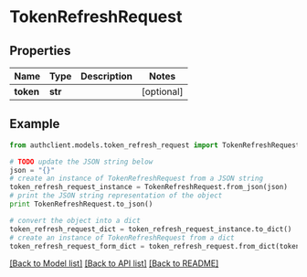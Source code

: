 # TokenRefreshRequest


## Properties
Name | Type | Description | Notes
------------ | ------------- | ------------- | -------------
**token** | **str** |  | [optional] 

## Example

```python
from authclient.models.token_refresh_request import TokenRefreshRequest

# TODO update the JSON string below
json = "{}"
# create an instance of TokenRefreshRequest from a JSON string
token_refresh_request_instance = TokenRefreshRequest.from_json(json)
# print the JSON string representation of the object
print TokenRefreshRequest.to_json()

# convert the object into a dict
token_refresh_request_dict = token_refresh_request_instance.to_dict()
# create an instance of TokenRefreshRequest from a dict
token_refresh_request_form_dict = token_refresh_request.from_dict(token_refresh_request_dict)
```
[[Back to Model list]](../README.md#documentation-for-models) [[Back to API list]](../README.md#documentation-for-api-endpoints) [[Back to README]](../README.md)


